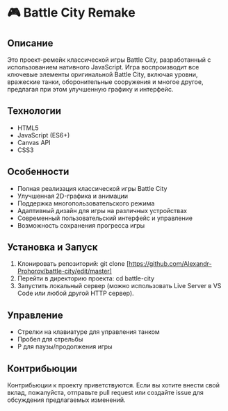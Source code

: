# 🎮 Battle City Remake

## Описание

Это проект-ремейк классической игры Battle City, разработанный с использованием нативного JavaScript. Игра воспроизводит все ключевые элементы оригинальной Battle City, включая уровни, вражеские танки, оборонительные сооружения и многое другое, предлагая при этом улучшенную графику и интерфейс.

## Технологии

- HTML5
- JavaScript (ES6+)
- Canvas API
- CSS3

## Особенности

- Полная реализация классической игры Battle City
- Улучшенная 2D-графика и анимации
- Поддержка многопользовательского режима
- Адаптивный дизайн для игры на различных устройствах
- Современный пользовательский интерфейс и управление
- Возможность сохранения прогресса игры

## Установка и Запуск

1. Клонировать репозиторий: git clone [https://github.com/Alexandr-Prohorov/battle-city/edit/master]
2. Перейти в директорию проекта: cd battle-city
3. Запустить локальный сервер (можно использовать Live Server в VS Code или любой другой HTTP сервер).

## Управление

- Стрелки на клавиатуре для управления танком
- Пробел для стрельбы
- P для паузы/продолжения игры

## Контрибьюции

Контрибьюции к проекту приветствуются. Если вы хотите внести свой вклад, пожалуйста, отправьте pull request или создайте issue для обсуждения предлагаемых изменений.
